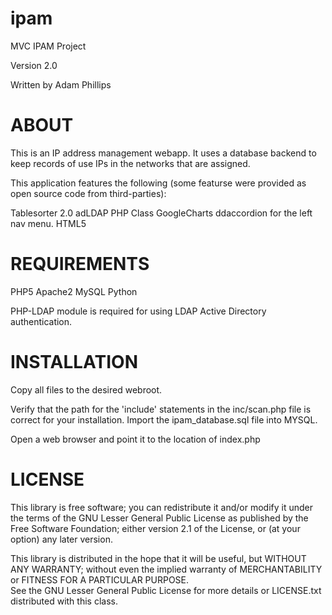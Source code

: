 ipam
====

MVC IPAM Project

Version 2.0

Written by Adam Phillips

ABOUT
=====

This is an IP address management webapp. It uses a database backend to 
keep records of use IPs in the networks that are assigned.

This application features the following (some featurse were provided as open source code from third-parties):

Tablesorter 2.0
adLDAP PHP Class
GoogleCharts
ddaccordion for the left nav menu.
HTML5 

REQUIREMENTS
============

PHP5
Apache2
MySQL
Python

PHP-LDAP module is required for using LDAP Active Directory authentication.

INSTALLATION
============
Copy all files to the desired webroot.

Verify that the path for the 'include' statements in the inc/scan.php file is correct for your installation.
Import the ipam_database.sql file into MYSQL.

Open a web browser and point it to the location of index.php



LICENSE
=======

This library is free software; you can redistribute it and/or modify it under the terms of the 
GNU Lesser General Public License as published by the Free Software Foundation; either
version 2.1 of the License, or (at your option) any later version.

This library is distributed in the hope that it will be useful, but WITHOUT ANY WARRANTY; 
without even the implied warranty of MERCHANTABILITY or FITNESS FOR A PARTICULAR PURPOSE.  
See the GNU Lesser General Public License for more details or LICENSE.txt distributed with
this class.

